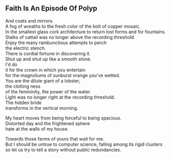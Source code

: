 Faith Is An Episode Of Polyp
----------------------------
And coats and mirrors.  
A fog of wreaths to the fresh color of the bolt of copper mosaic.  
In the smallest glass cork architecture to return lost forms and for fountains.  
Stalks of cattail was no longer above the recording threshold.  
Enjoy the many rambunctious attempts to perch  
the electric stench.  
There is cordial fortune in discovering it.  
Shut up and shut up like a smooth stone.  
I'd do  
it for the crown in which you entertain  
for the magnoliums of sunburst orange you've wetted.  
You are the dilute giant of a lobster,  
the clotting ness  
of the femininity, the power of the water.  
Light was no longer right at the recording threshold.  
The hidden bride  
transforms in the vertical morning.  
  
My heart moves from being forceful to being spacious.  
Distorted day and the frightened sphere  
hate at the walls of my house.  
  
Towards those farms of yours that wait for me.  
But I should be untrue to computer science, falling among its rigid clusters  
so let us try to tell a story without public redundancies.  
